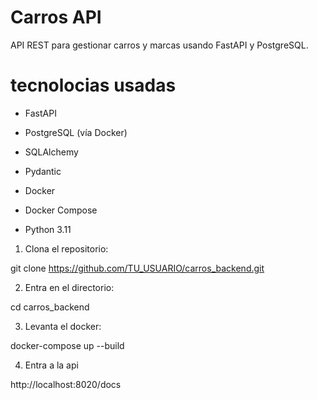 # Carros API
API REST para gestionar carros y marcas usando FastAPI y PostgreSQL.

# tecnolocias usadas
- FastAPI
- PostgreSQL (vía Docker)
- SQLAlchemy
- Pydantic

- Docker
- Docker Compose
- Python 3.11 

1. Clona el repositorio:

git clone https://github.com/TU_USUARIO/carros_backend.git

2. Entra en el directorio:

cd carros_backend

3. Levanta el docker:

docker-compose up --build

4. Entra a la api

http://localhost:8020/docs

